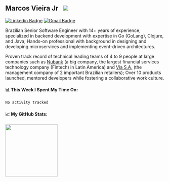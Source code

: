 ## Marcos Vieira Jr &nbsp; ![](https://visitor-badge.glitch.me/badge?page_id=marcosvieirajr.marcosvieirajr)

[![Linkedin Badge](https://img.shields.io/badge/-marcosvieirajr-blue?style=flat&logo=linkedin&logoColor=white)][linkedin]
[![Gmail Badge](https://img.shields.io/badge/-marcosvieirajr-FF4500?style=flat&logo=gmail&logoColor=white)][gmail]

Brazilian Senior Software Engineer with 14+ years of experience; specialized in backend development with expertise in Go (GoLang), Clojure, and Java; Hands-on professional with background in designing and developing microservices and implementing event-driven architectures.

Proven track record of technical leading teams of 4 to 9 people at large companies such as [Nubank](https://nubank.com.br/) (a big company, the largest financial services technology company (Fintech) in Latin America) and [Via S.A.](https://www.via.com.br/) (the management company of 2 important Brazilian retailers); Over 10 products launched, mentored developers while fostering a collaborative work culture.

#### 📊 This Week I Spent My Time On:
<!--START_SECTION:waka-->

```text
No activity tracked
```

<!--END_SECTION:waka-->
#### 📈 **My GitHub Stats:**

<img height="165em" src="https://github-readme-stats.vercel.app/api/top-langs/?username=marcosvieirajr&show_icons=true&hide_border=true&layout=compact&langs_count=8"/>

<!--
- 📝 [Resume](https://github.com/marcosvieirajr/marcosvieirajr/blob/main/resume.pdf).
-->

[linkedin]: https://www.linkedin.com/in/marcosvieirajr
[dev]: https://dev.to/marcosvieirajr
[gmail]: mailto:marcosvieirajr@gmail.com
